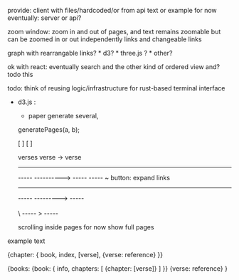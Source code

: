 

provide:
  client with files/hardcoded/or from api text or example for now
  eventually: server or api?

zoom window:
  zoom in and out of pages, and text remains zoomable but can be zoomed in or out independently
  links and changeable links


graph with rearrangable links?
    * d3?
    * three.js ?
    * other? 

 
  ok with react: eventually search and the other kind of ordered view and?
  todo this

  todo: think of reusing logic/infrastructure for rust-based terminal interface


* d3.js :

  * paper generate several, 

  generatePages(a, b);
  
  [  ]      [ ]

  verses 
    verse -> verse

  -----             -----
  ----- ----------> -----
  ----- ~ 
  button: expand links
  


  -----
  ----- --------->
  ----- \
         \
          \  -----
           > -----
             

  scrolling inside pages
  for now show full pages
  
example text

{chapter: {
  book,
  index,
  [verse],
  {verse: reference}
}}

{books:
  {book: {
    info,
    chapters: [
      {chapter: [verse]}
     ]
  }}
 {verse: reference}
}







    
